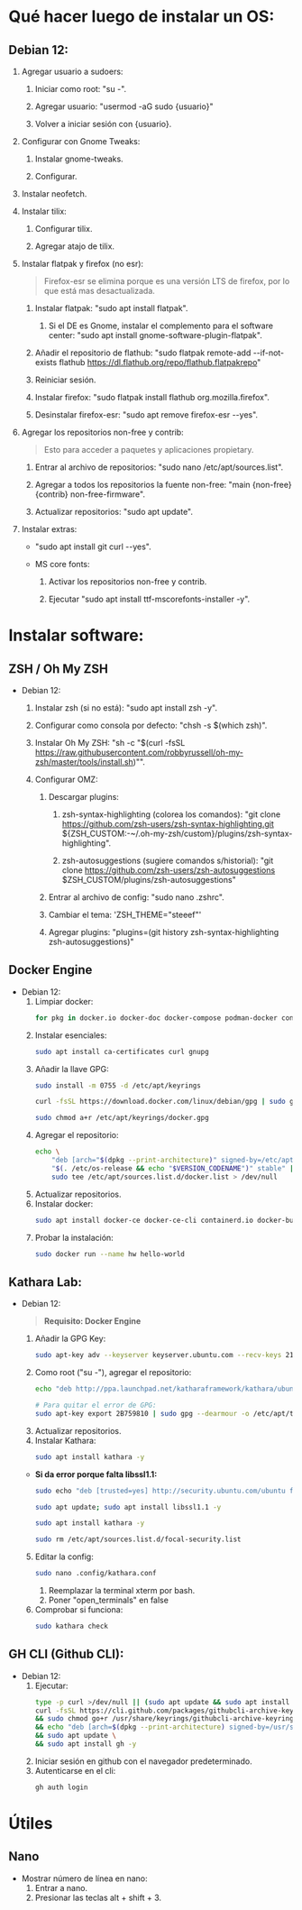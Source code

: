 # Qué hacer luego de instalar un OS:

## Debian 12:

1. Agregar usuario a sudoers:

	1. Iniciar como root: "su -".

	2. Agregar usuario: "usermod -aG sudo {usuario}"

	3. Volver a iniciar sesión con {usuario}.

2. Configurar con Gnome Tweaks:

	1. Instalar gnome-tweaks.

	2. Configurar.

3. Instalar neofetch.

4. Instalar tilix:

	1. Configurar tilix.

	2. Agregar atajo de tilix.

5. Instalar flatpak y firefox (no esr):

	> Firefox-esr se elimina porque es una versión LTS de firefox, por lo que está mas desactualizada.

	1. Instalar flatpak: "sudo apt install flatpak".

		1. Si el DE es Gnome, instalar el complemento para el software center: "sudo apt install gnome-software-plugin-flatpak".

	2. Añadir el repositorio de flathub: "sudo flatpak remote-add --if-not-exists flathub https://dl.flathub.org/repo/flathub.flatpakrepo"

	3. Reiniciar sesión.

	4. Instalar firefox: "sudo flatpak install flathub org.mozilla.firefox".

	5. Desinstalar firefox-esr: "sudo apt remove firefox-esr --yes".

6. Agregar los repositorios non-free y contrib:

	> Esto para acceder a paquetes y aplicaciones propietary.

	1. Entrar al archivo de repositorios: "sudo nano /etc/apt/sources.list".

	2. Agregar a todos los repositorios la fuente non-free: "main {non-free} {contrib} non-free-firmware".

	3. Actualizar repositorios: "sudo apt update".

7. Instalar extras:

	* "sudo apt install git curl --yes".

	* MS core fonts:

		1. Activar los repositorios non-free y contrib.

		2. Ejecutar "sudo apt install ttf-mscorefonts-installer -y".

# Instalar software:

## ZSH / Oh My ZSH

* Debian 12:

	1. Instalar zsh (si no está): "sudo apt install zsh -y".

	2. Configurar como consola por defecto: "chsh -s $(which zsh)".

	3. Instalar Oh My ZSH: "sh -c "$(curl -fsSL https://raw.githubusercontent.com/robbyrussell/oh-my-zsh/master/tools/install.sh)"".

	4. Configurar OMZ:

		1. Descargar plugins:

			1. zsh-syntax-highlighting (colorea los comandos): "git clone https://github.com/zsh-users/zsh-syntax-highlighting.git ${ZSH_CUSTOM:-~/.oh-my-zsh/custom}/plugins/zsh-syntax-highlighting".

			2. zsh-autosuggestions (sugiere comandos s/historial): "git clone https://github.com/zsh-users/zsh-autosuggestions $ZSH_CUSTOM/plugins/zsh-autosuggestions"

		2. Entrar al archivo de config: "sudo nano .zshrc".

		3. Cambiar el tema: 'ZSH_THEME="steeef"'

		4. Agregar plugins: "plugins=(git history zsh-syntax-highlighting zsh-autosuggestions)"

## Docker Engine
* Debian 12:
	1. Limpiar docker:
		```sh
		for pkg in docker.io docker-doc docker-compose podman-docker containerd runc; do sudo apt-get remove $pkg; done
		```
	3. Instalar esenciales:
		```sh
		sudo apt install ca-certificates curl gnupg
		```
	4. Añadir la llave GPG:
		```sh
		sudo install -m 0755 -d /etc/apt/keyrings
		```
		```sh
		curl -fsSL https://download.docker.com/linux/debian/gpg | sudo gpg --dearmor -o /etc/apt/keyrings/docker.gpg
		```
		```sh
		sudo chmod a+r /etc/apt/keyrings/docker.gpg
		```
	5. Agregar el repositorio:
		```sh
		echo \
			"deb [arch="$(dpkg --print-architecture)" signed-by=/etc/apt/keyrings/docker.gpg] https://download.docker.com/linux/debian \
			"$(. /etc/os-release && echo "$VERSION_CODENAME")" stable" | \
			sudo tee /etc/apt/sources.list.d/docker.list > /dev/null
		```
	1. Actualizar repositorios.
	2. Instalar docker:
		```sh
		sudo apt install docker-ce docker-ce-cli containerd.io docker-buildx-plugin docker-compose-plugin -y
		```
	3. Probar la instalación:
		```sh
		sudo docker run --name hw hello-world
		```
## Kathara Lab:
 * Debian 12:

	> **Requisito: Docker Engine**
	1. Añadir la GPG Key:
		```sh
		sudo apt-key adv --keyserver keyserver.ubuntu.com --recv-keys 21805A48E6CBBA6B991ABE76646193862B759810
		```
	2. Como root ("su -"), agregar el repositorio:
		```sh
		echo "deb http://ppa.launchpad.net/katharaframework/kathara/ubuntu bionic main" > /etc/apt/sources.list.d/kathara.list
		```
		```sh
		# Para quitar el error de GPG:
		sudo apt-key export 2B759810 | sudo gpg --dearmour -o /etc/apt/trusted.gpg.d/kathara.gpg
		```
	3. Actualizar repositorios.
	4. Instalar Kathara:
		```sh
		sudo apt install kathara -y
		```
     * **Si da error porque falta libssl1.1:**
	   ```sh
	   sudo echo "deb [trusted=yes] http://security.ubuntu.com/ubuntu focal-security main" | sudo tee /etc/apt/sources.list.d/focal-security.list
	   ```
       ```sh
	   sudo apt update; sudo apt install libssl1.1 -y
	   ```
       ```sh
	   sudo apt install kathara -y
	   ```
       ```sh
	   sudo rm /etc/apt/sources.list.d/focal-security.list
	   ```
	5. Editar la config:
		```sh
		sudo nano .config/kathara.conf
		```
		1. Reemplazar la terminal xterm por bash.
		2. Poner "open_terminals" en false
	6. Comprobar si funciona:
		```sh
		sudo kathara check
		```
## GH CLI (Github CLI):
* Debian 12:
	1. Ejecutar:
		```sh
		type -p curl >/dev/null || (sudo apt update && sudo apt install curl -y)
		curl -fsSL https://cli.github.com/packages/githubcli-archive-keyring.gpg | sudo dd of=/usr/share/keyrings/githubcli-archive-keyring.gpg \
		&& sudo chmod go+r /usr/share/keyrings/githubcli-archive-keyring.gpg \
		&& echo "deb [arch=$(dpkg --print-architecture) signed-by=/usr/share/keyrings/githubcli-archive-keyring.gpg] https://cli.github.com/packages stable main" | sudo tee /etc/apt/sources.list.d/github-cli.list > /dev/null \
		&& sudo apt update \
		&& sudo apt install gh -y
		```
	2. Iniciar sesión en github con el navegador predeterminado.
	3. Autenticarse en el cli:
		```sh
		gh auth login
		```
# Útiles
## Nano
* Mostrar número de línea en nano:
  	1. Entrar a nano.
  	2. Presionar las teclas alt + shift + 3.